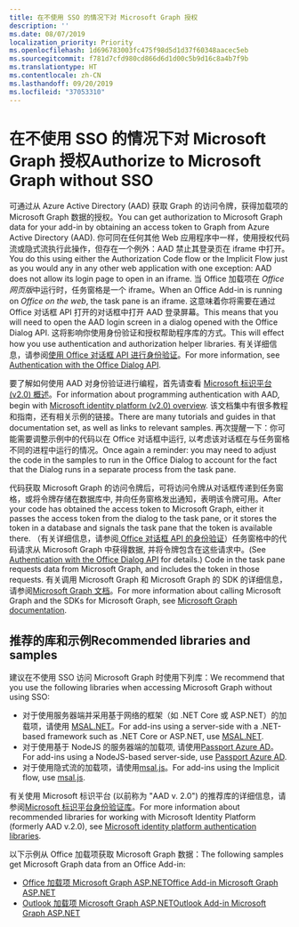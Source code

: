 ```yaml
---
title: 在不使用 SSO 的情况下对 Microsoft Graph 授权
description: ''
ms.date: 08/07/2019
localization_priority: Priority
ms.openlocfilehash: 1d696783003fc475f98d5d1d37f60348aacec5eb
ms.sourcegitcommit: f781d7cfd980cd866d6d1d00c5b9d16c8a4b7f9b
ms.translationtype: HT
ms.contentlocale: zh-CN
ms.lasthandoff: 09/20/2019
ms.locfileid: "37053310"
---
```

# <a name="authorize-to-microsoft-graph-without-sso"></a><span data-ttu-id="5093e-102">在不使用 SSO 的情况下对 Microsoft Graph 授权</span><span class="sxs-lookup"><span data-stu-id="5093e-102">Authorize to Microsoft Graph without SSO</span></span>

<span data-ttu-id="5093e-103">可通过从 Azure Active Directory (AAD) 获取 Graph 的访问令牌，获得加载项的 Microsoft Graph 数据的授权。</span><span class="sxs-lookup"><span data-stu-id="5093e-103">You can get authorization to Microsoft Graph data for your add-in by obtaining an access token to Graph from Azure Active Directory (AAD).</span></span> <span data-ttu-id="5093e-104">你可同在任何其他 Web 应用程序中一样，使用授权代码流或隐式流执行此操作，但存在一个例外：AAD 禁止其登录页在 iframe 中打开。</span><span class="sxs-lookup"><span data-stu-id="5093e-104">You do this using either the Authorization Code flow or the Implicit Flow just as you would any in any other web application with one exception: AAD does not allow its login page to open in an iframe.</span></span> <span data-ttu-id="5093e-105">当 Office 加载项在 *Office 网页版*中运行时，任务窗格是一个 iframe。</span><span class="sxs-lookup"><span data-stu-id="5093e-105">When an Office Add-in is running on *Office on the web*, the task pane is an iframe.</span></span> <span data-ttu-id="5093e-106">这意味着你将需要在通过 Office 对话框 API 打开的对话框中打开 AAD 登录屏幕。</span><span class="sxs-lookup"><span data-stu-id="5093e-106">This means that you will need to open the AAD login screen in a dialog opened with the Office Dialog API.</span></span> <span data-ttu-id="5093e-107">这将影响你使用身份验证和授权帮助程序库的方式。</span><span class="sxs-lookup"><span data-stu-id="5093e-107">This will effect how you use authentication and authorization helper libraries.</span></span> <span data-ttu-id="5093e-108">有关详细信息，请参阅[使用 Office 对话框 API 进行身份验证](auth-with-office-dialog-api.md)。</span><span class="sxs-lookup"><span data-stu-id="5093e-108">For more information, see [Authentication with the Office Dialog API](auth-with-office-dialog-api.md).</span></span>

<span data-ttu-id="5093e-109">要了解如何使用 AAD 对身份验证进行编程，首先请查看 [Microsoft 标识平台 (v2.0) 概述](/azure/active-directory/develop/v2-overview)。</span><span class="sxs-lookup"><span data-stu-id="5093e-109">For information about programming authentication with AAD, begin with [Microsoft identity platform (v2.0) overview](/azure/active-directory/develop/v2-overview).</span></span> <span data-ttu-id="5093e-110">该文档集中有很多教程和指南，还有相关示例的链接。</span><span class="sxs-lookup"><span data-stu-id="5093e-110">There are many tutorials and guides in that documentation set, as well as links to relevant samples.</span></span> <span data-ttu-id="5093e-111">再次提醒一下：你可能需要调整示例中的代码以在 Office 对话框中运行, 以考虑该对话框在与任务窗格不同的进程中运行的情况。</span><span class="sxs-lookup"><span data-stu-id="5093e-111">Once again a reminder: you may need to adjust the code in the samples to run in the Office Dialog to account for the fact that the Dialog runs in a separate process from the task pane.</span></span>

<span data-ttu-id="5093e-112">代码获取 Microsoft Graph 的访问令牌后，可将访问令牌从对话框传递到任务窗格，或将令牌存储在数据库中, 并向任务窗格发出通知，表明该令牌可用。</span><span class="sxs-lookup"><span data-stu-id="5093e-112">After your code has obtained the access token to Microsoft Graph, either it passes the access token from the dialog to the task pane, or it stores the token in a database and signals the task pane that the token is available there.</span></span> <span data-ttu-id="5093e-113">（有关详细信息，请参阅[ Office 对话框 API 的身份验证](auth-with-office-dialog-api.md)）任务窗格中的代码请求从 Microsoft Graph 中获得数据, 并将令牌包含在这些请求中。</span><span class="sxs-lookup"><span data-stu-id="5093e-113">(See [Authentication with the Office Dialog API](auth-with-office-dialog-api.md) for details.) Code in the task pane requests data from Microsoft Graph, and includes the token in those requests.</span></span> <span data-ttu-id="5093e-114">有关调用 Microsoft Graph 和 Microsoft Graph 的 SDK 的详细信息，请参阅[Microsoft Graph 文档](/graph/)。</span><span class="sxs-lookup"><span data-stu-id="5093e-114">For more information about calling Microsoft Graph and the SDKs for Microsoft Graph, see [Microsoft Graph documentation](/graph/).</span></span>

## <a name="recommended-libraries-and-samples"></a><span data-ttu-id="5093e-115">推荐的库和示例</span><span class="sxs-lookup"><span data-stu-id="5093e-115">Recommended libraries and samples</span></span>

<span data-ttu-id="5093e-116">建议在不使用 SSO 访问 Microsoft Graph 时使用下列库：</span><span class="sxs-lookup"><span data-stu-id="5093e-116">We recommend that you use the following libraries when accessing Microsoft Graph without using SSO:</span></span>

- <span data-ttu-id="5093e-117">对于使用服务器端并采用基于网络的框架（如 .NET Core 或 ASP.NET）的加载项，请使用 [MSAL.NET](https://github.com/AzureAD/microsoft-authentication-library-for-dotnet/wiki#conceptual-documentation)。</span><span class="sxs-lookup"><span data-stu-id="5093e-117">For add-ins using a server-side with a .NET-based framework such as .NET Core or ASP.NET, use [MSAL.NET](https://github.com/AzureAD/microsoft-authentication-library-for-dotnet/wiki#conceptual-documentation).</span></span>
- <span data-ttu-id="5093e-118">对于使用基于 NodeJS 的服务器端的加载项, 请使用[Passport Azure AD](https://github.com/AzureAD/passport-azure-ad)。</span><span class="sxs-lookup"><span data-stu-id="5093e-118">For add-ins using a NodeJS-based server-side, use [Passport Azure AD](https://github.com/AzureAD/passport-azure-ad).</span></span>
- <span data-ttu-id="5093e-119">对于使用隐式流的加载项，请使用[msal.js](https://github.com/AzureAD/microsoft-authentication-library-for-js/wiki)。</span><span class="sxs-lookup"><span data-stu-id="5093e-119">For add-ins using the Implicit flow, use [msal.js](https://github.com/AzureAD/microsoft-authentication-library-for-js/wiki).</span></span>

<span data-ttu-id="5093e-120">有关使用 Microsoft 标识平台 (以前称为 "AAD v. 2.0") 的推荐库的详细信息，请参阅[Microsoft 标识平台身份验证库](/azure/active-directory/develop/reference-v2-libraries)。</span><span class="sxs-lookup"><span data-stu-id="5093e-120">For more information about recommended libraries for working with Microsoft Identity Platform (formerly AAD v.2.0), see [Microsoft identity platform authentication libraries](/azure/active-directory/develop/reference-v2-libraries).</span></span>

<span data-ttu-id="5093e-121">以下示例从 Office 加载项获取 Microsoft Graph 数据：</span><span class="sxs-lookup"><span data-stu-id="5093e-121">The following samples get Microsoft Graph data from an Office Add-in:</span></span>

- [<span data-ttu-id="5093e-122">Office 加载项 Microsoft Graph ASP.NET</span><span class="sxs-lookup"><span data-stu-id="5093e-122">Office Add-in Microsoft Graph ASP.NET</span></span>](https://github.com/OfficeDev/PnP-OfficeAddins/tree/master/Samples/auth/Office-Add-in-Microsoft-Graph-ASPNET)
- [<span data-ttu-id="5093e-123">Outlook 加载项 Microsoft Graph ASP.NET</span><span class="sxs-lookup"><span data-stu-id="5093e-123">Outlook Add-in Microsoft Graph ASP.NET</span></span>](https://github.com/OfficeDev/PnP-OfficeAddins/tree/master/Samples/auth/Outlook-Add-in-Microsoft-Graph-ASPNET)


